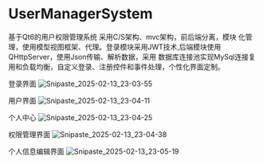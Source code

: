 # UserManagerSystem
基于Qt6的用户权限管理系统
采用C/S架构、mvc架构，前后端分离，模块 化管理，使用模型视图框架、代理。登录模块采用JWT技术,后端模块使用QHttpServer，使用Json传输、解析数据，采用 数据库连接池实现MySql连接复用和负载均衡，自定义登录、注册控件和事件处理，个性化界面定制。

登录界面
![Snipaste_2025-02-13_23-03-55](https://github.com/user-attachments/assets/e39f0dcf-1ce4-47c3-aa2d-5935b9ac6614)

用户界面
![Snipaste_2025-02-13_23-04-11](https://github.com/user-attachments/assets/7c336d5b-4693-456d-a01d-ffa82631233b)

个人中心
![Snipaste_2025-02-13_23-04-25](https://github.com/user-attachments/assets/5f289230-d2f9-45aa-aeb0-77754a025175)

权限管理界面
![Snipaste_2025-02-13_23-04-38](https://github.com/user-attachments/assets/aebfd91c-37ac-462d-9be5-b60f87717c04)

个人信息编辑界面
![Snipaste_2025-02-13_23-05-19](https://github.com/user-attachments/assets/57592460-c39b-479e-9198-1f62fac56f51)


